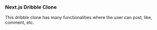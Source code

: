 ### Next.js Dribble Clone

This dribble clone has many functionalities where the user can post, like, comment, etc.


